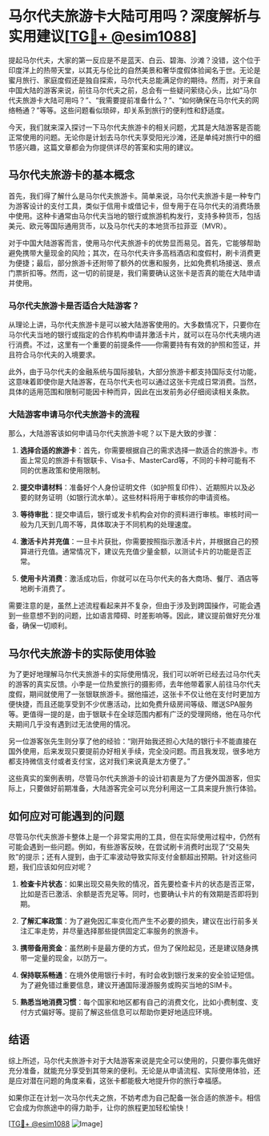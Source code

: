 # 马尔代夫旅游卡大陆可用吗？深度解析与实用建议[[TG💪+ @esim1088](https://t.me/s/esim1088)]

提起马尔代夫，大家的第一反应是不是蓝天、白云、碧海、沙滩？没错，这个位于印度洋上的热带天堂，以其无与伦比的自然美景和奢华度假体验闻名于世。无论是蜜月旅行、家庭度假还是独自探索，马尔代夫总能满足你的期待。然而，对于来自中国大陆的游客来说，前往马尔代夫之前，总会有一些疑问萦绕心头，比如“马尔代夫旅游卡大陆可用吗？”、“我需要提前准备什么？”、“如何确保在马尔代夫的网络畅通？”等等。这些问题看似琐碎，却关系到旅行的便利性和舒适度。

今天，我们就来深入探讨一下马尔代夫旅游卡的相关问题，尤其是大陆游客是否能正常使用的问题。无论你是计划去马尔代夫享受阳光沙滩，还是单纯对旅行中的细节感兴趣，这篇文章都会为你提供详尽的答案和实用的建议。

## 马尔代夫旅游卡的基本概念

首先，我们得了解什么是马尔代夫旅游卡。简单来说，马尔代夫旅游卡是一种专门为游客设计的支付工具，类似于信用卡或借记卡，但专用于在马尔代夫的消费场景中使用。这种卡通常由马尔代夫当地的银行或旅游机构发行，支持多种货币，包括美元、欧元等国际通用货币，以及马尔代夫的本地货币拉菲亚（MVR）。

对于中国大陆游客而言，使用马尔代夫旅游卡的优势显而易见。首先，它能够帮助避免携带大量现金的风险；其次，在马尔代夫许多高档酒店和度假村，刷卡消费更为便捷；最后，部分旅游卡还附带了额外的优惠和服务，比如免费机场接送、景点门票折扣等。然而，这一切的前提是，我们需要确认这张卡是否真的能在大陆申请并使用。

### 马尔代夫旅游卡是否适合大陆游客？

从理论上讲，马尔代夫旅游卡是可以被大陆游客使用的。大多数情况下，只要你在马尔代夫当地的银行或指定的合作机构申请并激活卡片，就可以在马尔代夫境内进行消费。不过，这里有一个重要的前提条件——你需要持有有效的护照和签证，并且符合马尔代夫的入境要求。

此外，由于马尔代夫的金融系统与国际接轨，大部分旅游卡都支持国际支付功能，这意味着即使你是大陆游客，在马尔代夫也可以通过这张卡完成日常消费。当然，具体的适用范围和限制可能因卡种而异，因此在出发前务必仔细阅读相关条款。

### 大陆游客申请马尔代夫旅游卡的流程

那么，大陆游客该如何申请马尔代夫旅游卡呢？以下是大致的步骤：

1. **选择合适的旅游卡**：首先，你需要根据自己的需求选择一款适合的旅游卡。市面上常见的旅游卡有银联卡、Visa卡、MasterCard等，不同的卡种可能有不同的优惠政策和使用限制。

2. **提交申请材料**：准备好个人身份证明文件（如护照复印件）、近期照片以及必要的财务证明（如银行流水单）。这些材料将用于审核你的申请资格。

3. **等待审批**：提交申请后，银行或发卡机构会对你的资料进行审核。审核时间一般为几天到几周不等，具体取决于不同机构的处理速度。

4. **激活卡片并充值**：一旦卡片获批，你需要按照指示激活卡片，并根据自己的预算进行充值。通常情况下，建议先充值少量金额，以测试卡片的功能是否正常。

5. **使用卡片消费**：激活成功后，你就可以在马尔代夫的各大商场、餐厅、酒店等地刷卡消费了。

需要注意的是，虽然上述流程看起来并不复杂，但由于涉及到跨国操作，可能会遇到一些意想不到的问题，比如语言障碍、时差影响等。因此，建议提前做好充分准备，确保一切顺利。

## 马尔代夫旅游卡的实际使用体验

为了更好地理解马尔代夫旅游卡的实际使用情况，我们可以听听已经去过马尔代夫的游客的真实反馈。小李是一位热爱旅行的摄影师，去年他带着家人前往马尔代夫度假，期间就使用了一张银联旅游卡。据他描述，这张卡不仅让他在支付时更加方便快捷，而且还能享受到不少优惠活动，比如免费升级房间等级、赠送SPA服务等。更值得一提的是，由于银联卡在全球范围内都有广泛的受理网络，他在马尔代夫期间几乎没有遇到过无法使用的情况。

另一位游客张先生则分享了他的经验：“刚开始我还担心大陆的银行卡不能直接在国外使用，后来发现只要提前办好相关手续，完全没问题。而且我发现，很多地方都支持微信支付或者支付宝，这对我们来说真是太方便了。”

这些真实的案例表明，尽管马尔代夫旅游卡的设计初衷是为了方便外国游客，但实际上，只要做好前期准备，大陆游客完全可以充分利用这一工具来提升旅行体验。

## 如何应对可能遇到的问题

尽管马尔代夫旅游卡整体上是一个非常实用的工具，但在实际使用过程中，仍然有可能会遇到一些问题。例如，有些游客反映，在尝试刷卡消费时出现了“交易失败”的提示；还有人提到，由于汇率波动导致实际支付金额超出预期。针对这些问题，我们应该如何应对呢？

1. **检查卡片状态**：如果出现交易失败的情况，首先要检查卡片的状态是否正常，比如是否已激活、余额是否充足等。同时，也要确认卡片的有效期是否即将到期。

2. **了解汇率政策**：为了避免因汇率变化而产生不必要的损失，建议在出行前多关注汇率走势，并尽量选择那些提供固定汇率服务的旅游卡。

3. **携带备用资金**：虽然刷卡是最方便的方式，但为了保险起见，还是建议随身携带一定量的现金，以防万一。

4. **保持联系畅通**：在境外使用银行卡时，有时会收到银行发来的安全验证短信。为了避免错过重要信息，建议开通国际漫游服务或购买当地的SIM卡。

5. **熟悉当地消费习惯**：每个国家和地区都有自己的消费文化，比如小费制度、支付方式偏好等。提前了解这些信息可以帮助你更好地适应环境。

## 结语

综上所述，马尔代夫旅游卡对于大陆游客来说是完全可以使用的，只要你事先做好充分准备，就能充分享受到其带来的便利。无论是从申请流程、实际使用体验，还是应对潜在问题的角度来看，这张卡都能极大地提升你的旅行幸福感。

如果你正在计划一次马尔代夫之旅，不妨考虑为自己配备一张合适的旅游卡。相信它会成为你旅途中的得力助手，让你的旅程更加轻松愉快！

[[TG💪+ @esim1088](https://t.me/s/esim1088) ![Image](https://i.postimg.cc/4NQfJmqS/Snipaste-2025-05-13-00-14-12.png)]